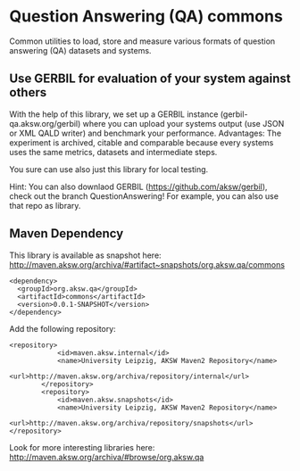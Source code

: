# Question Answering (QA) commons
Common utilities to load, store and measure various formats of question answering (QA) datasets and systems.

## Use GERBIL for evaluation of your system against others

With the help of this library, we set up a GERBIL instance (gerbil-qa.aksw.org/gerbil) where you can upload your systems output (use JSON or XML QALD writer) and benchmark your performance.
Advantages: The experiment is archived, citable and comparable because every systems uses the same metrics, datasets and intermediate steps. 

You sure can use also just this library for local testing.

Hint: You can also downlaod GERBIL (https://github.com/aksw/gerbil), check out the branch QuestionAnswering! For example, you can also use that repo as library.

## Maven Dependency
This library is available as snapshot here: http://maven.aksw.org/archiva/#artifact~snapshots/org.aksw.qa/commons

```
<dependency>
  <groupId>org.aksw.qa</groupId>
  <artifactId>commons</artifactId>
  <version>0.0.1-SNAPSHOT</version>
</dependency>
```
Add the following repository:
```
<repository>
			<id>maven.aksw.internal</id>
			<name>University Leipzig, AKSW Maven2 Repository</name>
			<url>http://maven.aksw.org/archiva/repository/internal</url>
		</repository>
		<repository>
			<id>maven.aksw.snapshots</id>
			<name>University Leipzig, AKSW Maven2 Repository</name>
			<url>http://maven.aksw.org/archiva/repository/snapshots</url>
</repository>
```
Look for more interesting libraries here: http://maven.aksw.org/archiva/#browse/org.aksw.qa 